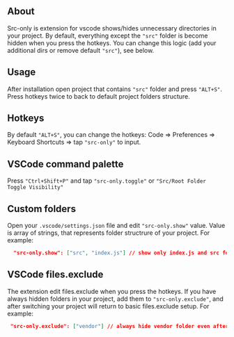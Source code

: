 ## About

Src-only is extension for vscode shows/hides unnecessary directories in your project. By default, everything except the `"src"` folder is become hidden when you press the hotkeys. You can change this logic (add your additional dirs or remove default `"src"`), see below.

## Usage

After installation open project that contains `"src"` folder and press `"ALT+S"`. Press hotkeys twice to back to default project folders structure.

## Hotkeys

By default `"ALT+S"`, you can change the hotkeys: Code => Preferences => Keyboard Shortcuts => tap `"src-only"` to input.

## VSCode command palette

Press `"Ctrl+Shift+P"` and tap `"src-only.toggle"` or `"Src/Root Folder Toggle Visibility"`

## Custom folders

Open your `.vscode/settings.json` file and edit `"src-only.show"` value. Value is array of strings, that represents folder structrure of your project.
For example:

```json
  "src-only.show": ["src", "index.js"] // show only index.js and src folder
```

## VSCode files.exclude

The extension edit files.exclude when you press the hotkeys. If you have always hidden folders in your project, add them to `"src-only.exclude"`, and after switching your project will return to basic files.exclude setup.
For example:

```json
 "src-only.exclude": ["vendor"] // always hide vendor folder even after src-only inactive
```
